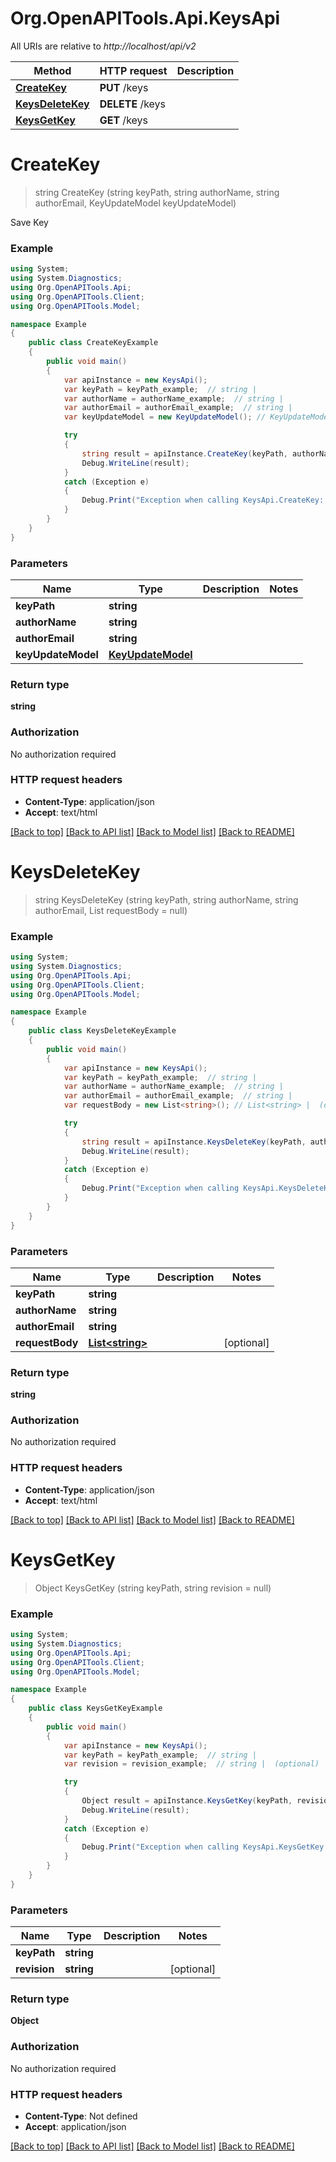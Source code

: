 # Org.OpenAPITools.Api.KeysApi

All URIs are relative to *http://localhost/api/v2*

Method | HTTP request | Description
------------- | ------------- | -------------
[**CreateKey**](KeysApi.md#createkey) | **PUT** /keys | 
[**KeysDeleteKey**](KeysApi.md#keysdeletekey) | **DELETE** /keys | 
[**KeysGetKey**](KeysApi.md#keysgetkey) | **GET** /keys | 


<a name="createkey"></a>
# **CreateKey**
> string CreateKey (string keyPath, string authorName, string authorEmail, KeyUpdateModel keyUpdateModel)



Save Key

### Example
```csharp
using System;
using System.Diagnostics;
using Org.OpenAPITools.Api;
using Org.OpenAPITools.Client;
using Org.OpenAPITools.Model;

namespace Example
{
    public class CreateKeyExample
    {
        public void main()
        {
            var apiInstance = new KeysApi();
            var keyPath = keyPath_example;  // string | 
            var authorName = authorName_example;  // string | 
            var authorEmail = authorEmail_example;  // string | 
            var keyUpdateModel = new KeyUpdateModel(); // KeyUpdateModel | 

            try
            {
                string result = apiInstance.CreateKey(keyPath, authorName, authorEmail, keyUpdateModel);
                Debug.WriteLine(result);
            }
            catch (Exception e)
            {
                Debug.Print("Exception when calling KeysApi.CreateKey: " + e.Message );
            }
        }
    }
}
```

### Parameters

Name | Type | Description  | Notes
------------- | ------------- | ------------- | -------------
 **keyPath** | **string**|  | 
 **authorName** | **string**|  | 
 **authorEmail** | **string**|  | 
 **keyUpdateModel** | [**KeyUpdateModel**](KeyUpdateModel.md)|  | 

### Return type

**string**

### Authorization

No authorization required

### HTTP request headers

 - **Content-Type**: application/json
 - **Accept**: text/html

[[Back to top]](#) [[Back to API list]](../README.md#documentation-for-api-endpoints) [[Back to Model list]](../README.md#documentation-for-models) [[Back to README]](../README.md)

<a name="keysdeletekey"></a>
# **KeysDeleteKey**
> string KeysDeleteKey (string keyPath, string authorName, string authorEmail, List<string> requestBody = null)



### Example
```csharp
using System;
using System.Diagnostics;
using Org.OpenAPITools.Api;
using Org.OpenAPITools.Client;
using Org.OpenAPITools.Model;

namespace Example
{
    public class KeysDeleteKeyExample
    {
        public void main()
        {
            var apiInstance = new KeysApi();
            var keyPath = keyPath_example;  // string | 
            var authorName = authorName_example;  // string | 
            var authorEmail = authorEmail_example;  // string | 
            var requestBody = new List<string>(); // List<string> |  (optional) 

            try
            {
                string result = apiInstance.KeysDeleteKey(keyPath, authorName, authorEmail, requestBody);
                Debug.WriteLine(result);
            }
            catch (Exception e)
            {
                Debug.Print("Exception when calling KeysApi.KeysDeleteKey: " + e.Message );
            }
        }
    }
}
```

### Parameters

Name | Type | Description  | Notes
------------- | ------------- | ------------- | -------------
 **keyPath** | **string**|  | 
 **authorName** | **string**|  | 
 **authorEmail** | **string**|  | 
 **requestBody** | [**List&lt;string&gt;**](List.md)|  | [optional] 

### Return type

**string**

### Authorization

No authorization required

### HTTP request headers

 - **Content-Type**: application/json
 - **Accept**: text/html

[[Back to top]](#) [[Back to API list]](../README.md#documentation-for-api-endpoints) [[Back to Model list]](../README.md#documentation-for-models) [[Back to README]](../README.md)

<a name="keysgetkey"></a>
# **KeysGetKey**
> Object KeysGetKey (string keyPath, string revision = null)



### Example
```csharp
using System;
using System.Diagnostics;
using Org.OpenAPITools.Api;
using Org.OpenAPITools.Client;
using Org.OpenAPITools.Model;

namespace Example
{
    public class KeysGetKeyExample
    {
        public void main()
        {
            var apiInstance = new KeysApi();
            var keyPath = keyPath_example;  // string | 
            var revision = revision_example;  // string |  (optional) 

            try
            {
                Object result = apiInstance.KeysGetKey(keyPath, revision);
                Debug.WriteLine(result);
            }
            catch (Exception e)
            {
                Debug.Print("Exception when calling KeysApi.KeysGetKey: " + e.Message );
            }
        }
    }
}
```

### Parameters

Name | Type | Description  | Notes
------------- | ------------- | ------------- | -------------
 **keyPath** | **string**|  | 
 **revision** | **string**|  | [optional] 

### Return type

**Object**

### Authorization

No authorization required

### HTTP request headers

 - **Content-Type**: Not defined
 - **Accept**: application/json

[[Back to top]](#) [[Back to API list]](../README.md#documentation-for-api-endpoints) [[Back to Model list]](../README.md#documentation-for-models) [[Back to README]](../README.md)

